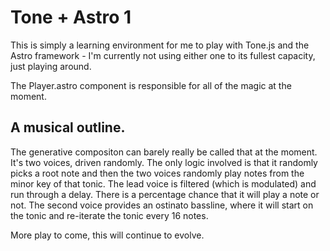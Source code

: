# Tone + Astro 1

This is simply a learning environment for me to play with Tone.js and the Astro framework - I'm currently not using either one to its fullest capacity, just playing around.

The Player.astro component is responsible for all of the magic at the moment.

## A musical outline.
The generative compositon can barely really be called that at the moment.  It's two voices, driven randomly.  The only logic involved is that it randomly picks a root note and then the two voices randomly play notes from the minor key of that tonic. The lead voice is filtered (which is modulated) and run through a delay. There is a percentage chance that it will play a note or not.  The second voice provides an ostinato bassline, where it will start on the tonic and re-iterate the tonic every 16 notes.

More play to come, this will continue to evolve.